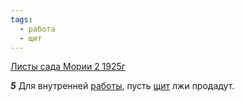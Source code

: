 ```yaml
---
tags:
  - работа
  - щит
---
```


[Листы сада Мории 2 1925г](/agni/1925)

___5___
Для внутренней [работы](/tag/#работа), пусть [щит](/tag/#щит) лжи продадут.   

